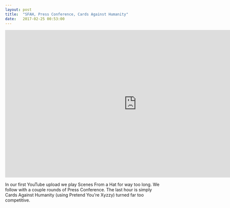```yaml
---
layout: post
title:  "SFAH, Press Conference, Cards Against Humanity"
date:   2017-02-25 00:53:00
---
```


<iframe width="854" height="480" src="https://www.youtube.com/embed/4KTUF1n-XW8" frameborder="0" allow="autoplay; encrypted-media" allowfullscreen></iframe>

In our first YouTube upload we play Scenes From a Hat for way too long. We follow with a couple rounds of Press Conference. The last hour is simply Cards Against Humanity (using Pretend You're Xyzzy) turned far too competitive.

